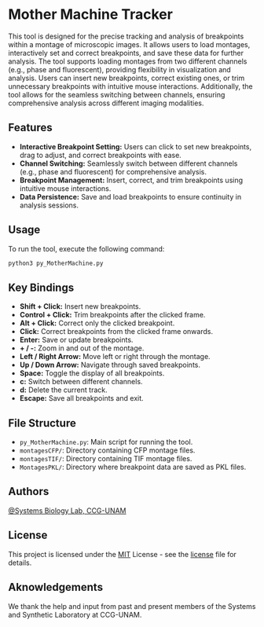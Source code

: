 # Mother Machine Tracker

This tool is designed for the precise tracking and analysis of breakpoints within a montage of microscopic images. It allows users to load montages, interactively set and correct breakpoints, and save these data for further analysis. The tool supports loading montages from two different channels (e.g., phase and fluorescent), providing flexibility in visualization and analysis. Users can insert new breakpoints, correct existing ones, or trim unnecessary breakpoints with intuitive mouse interactions. Additionally, the tool allows for the seamless switching between channels, ensuring comprehensive analysis across different imaging modalities.

## Features

- **Interactive Breakpoint Setting:** Users can click to set new breakpoints, drag to adjust, and correct breakpoints with ease.
- **Channel Switching:** Seamlessly switch between different channels (e.g., phase and fluorescent) for comprehensive analysis.
- **Breakpoint Management:** Insert, correct, and trim breakpoints using intuitive mouse interactions.
- **Data Persistence:** Save and load breakpoints to ensure continuity in analysis sessions.

## Usage

To run the tool, execute the following command:
```bash
python3 py_MotherMachine.py
```

## Key Bindings

- **Shift + Click:** Insert new breakpoints.
- **Control + Click:** Trim breakpoints after the clicked frame.
- **Alt + Click:** Correct only the clicked breakpoint.
- **Click:** Correct breakpoints from the clicked frame onwards.
- **Enter:** Save or update breakpoints.
- **+ / -:** Zoom in and out of the montage.
- **Left / Right Arrow:** Move left or right through the montage.
- **Up / Down Arrow:** Navigate through saved breakpoints.
- **Space:** Toggle the display of all breakpoints.
- **c:** Switch between different channels.
- **d:** Delete the current track.
- **Escape:** Save all breakpoints and exit.

## File Structure

- `py_MotherMachine.py`: Main script for running the tool.
- `montagesCFP/`: Directory containing CFP montage files.
- `montagesTIF/`: Directory containing TIF montage files.
- `MontagesPKL/`: Directory where breakpoint data are saved as PKL files.

## Authors

[@Systems Biology Lab, CCG-UNAM](https://github.com/ccg-esb-lab)

## License

This project is licensed under the [MIT](https://choosealicense.com/licenses/mit/) License - see the [license](LICENSE) file for details. 

## Aknowledgements

We thank the help and input from past and present members of the Systems and Synthetic Laboratory at CCG-UNAM.

